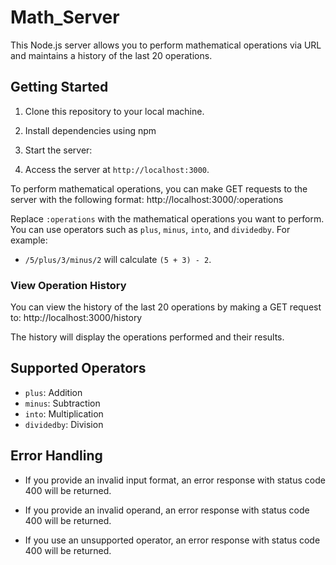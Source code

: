# Math_Server

This Node.js server allows you to perform mathematical operations via URL and maintains a history of the last 20 operations.

## Getting Started

1. Clone this repository to your local machine.

2. Install dependencies using npm

3. Start the server:

4. Access the server at `http://localhost:3000`.

To perform mathematical operations, you can make GET requests to the server with the following format:
http://localhost:3000/:operations

Replace `:operations` with the mathematical operations you want to perform. You can use operators such as `plus`, `minus`, `into`, and `dividedby`. For example:

- `/5/plus/3/minus/2` will calculate `(5 + 3) - 2`.

### View Operation History

You can view the history of the last 20 operations by making a GET request to:
http://localhost:3000/history

The history will display the operations performed and their results.

## Supported Operators

- `plus`: Addition
- `minus`: Subtraction
- `into`: Multiplication
- `dividedby`: Division

## Error Handling

- If you provide an invalid input format, an error response with status code 400 will be returned.

- If you provide an invalid operand, an error response with status code 400 will be returned.

- If you use an unsupported operator, an error response with status code 400 will be returned.
